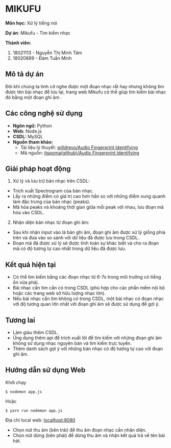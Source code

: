 # MIKUFU
**Môn học:** Xử lý tiếng nói

**Dự án**: Mikufu - Tìm kiếm nhạc

**Thành viên:**
 1. 18021113 - Nguyễn Thị Minh Tâm
 2. 18020889 - Đàm Tuấn Minh

## Mô tả dự án

Đôi khi chúng ta tình cờ nghe được một đoạn nhạc rất hay nhưng không tìm được tên bài nhạc để lưu lại, trang web Mikufu có thể giúp tìm kiếm bài nhạc đó bằng một đoạn ghi âm .

## Các công nghệ sử dụng

 - **Ngôn ngữ:** Python
 - **Web:** Node.js
 - **CSDL:** MySQL
 - **Nguồn tham khảo:** 
    - Tài liệu lý thuyết:  [willdrevo/Audio Fingerprint Identifying](https://willdrevo.com/fingerprinting-and-audio-recognition-with-python/)
    - Mã nguồn: [itspoma(github)/Audio Fingerprint Identifying](https://github.com/itspoma/audio-fingerprint-identifying-python)

## Giải pháp hoạt động

 1. Xử lý và lưu trữ bản nhạc trên CSDL:
- Trích xuất Spectrogram của bản nhạc.
-  Lấy ra những điểm có giá trị cao hơn hẳn so với những điểm xung quanh làm đặc trưng của bản nhạc (peaks).
- Mã hóa peaks và khoảng thời gian giữa mỗi peak với nhau, lưu đoạn mã hóa vào CSDL.
 2. Nhận diện bản nhạc từ đoạn ghi âm:
- Sau khi nhận input vào là bản ghi âm, đoạn ghi âm được xử lý giống phía trên và đưa vào so sánh với dữ liệu đã được lưu trong CSDL.
- Đoạn mã đã được xử lý sẽ được tính toán sự khác biệt và cho ra đoạn mã có độ tương tự cao nhất trong dữ liệu đã được lưu.

 ## Kết quả hiện tại
 - Có thể tìm kiếm bằng các đoạn nhạc từ 6-7s trong môi trường có tiếng ồn vừa phải.
 - Bài nhạc cần tìm cần có trong CSDL (phù hợp cho các phần mềm nội bộ hoặc các trang web sở hữu lượng nhạc lớn).
 - Nếu bài nhạc cần tìm không có trong CSDL, một bài nhạc có đoạn nhạc với độ tương quan lớn nhất với đoạn ghi âm sẽ được sử dụng để gợi ý.

## Tương lai
- Làm giàu thêm CSDL.
- Ứng dụng thêm api để trích xuất lời để tìm kiếm với những đoạn ghi âm không sử dụng nhạc nguyên bản và tìm kiếm trực tuyến.
- Thêm danh sách gợi ý với những bản nhạc có độ tương tự cao với đoạn ghi âm.

## Hướng dẫn sử dụng Web
Khởi chạy

    $ nodemon app.js
Hoặc

    $ yarn run nodemon app.js

Địa chỉ local web: [localhost:8080](localhost:8080)
- Chọn nút thu âm (bên trái) để thu âm đoạn nhạc cần nhận diện.
- Chọn nút dừng (bên phải) để dừng thu âm và nhận kết quả trả về tên bài hát.
